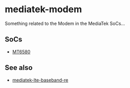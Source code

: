 # mediatek-modem

Something related to the Modem in the MediaTek SoCs...

## SoCs

  - [MT6580](mt6580/)

## See also

  - [mediatek-lte-baseband-re](https://github.com/cyrozap/mediatek-lte-baseband-re)
